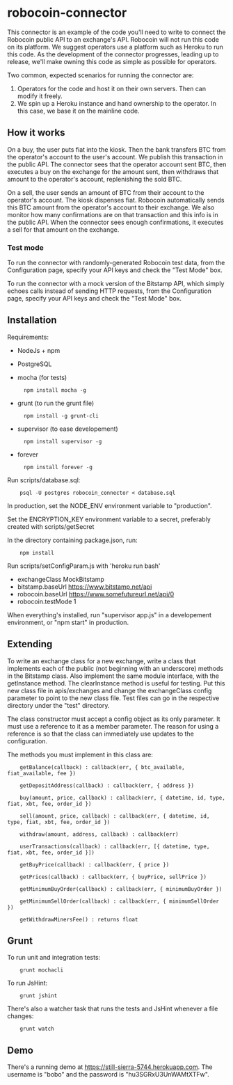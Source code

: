 # robocoin-connector

This connector is an example of the code you'll need to write to connect the Robocoin public API to an exchange's API.
Robocoin will not run this code on its platform. We suggest operators use a platform such as Heroku to run this code.
As the development of the connector progresses, leading up to release, we'll make owning this code as simple as
possible for operators.

Two common, expected scenarios for running the connector are:

1. Operators for the code and host it on their own servers. Then can modify it freely.
2. We spin up a Heroku instance and hand ownership to the operator. In this case, we base it on the mainline code.

## How it works

On a buy, the user puts fiat into the kiosk. Then the bank transfers BTC from the operator's account to the user's
account. We publish this transaction in the public API. The connector sees that the operator account sent BTC, then
executes a buy on the exchange for the amount sent, then withdraws that amount to the operator's account, replenishing
the sold BTC.

On a sell, the user sends an amount of BTC from their account to the operator's account. The kiosk dispenses fiat.
Robocoin automatically sends this BTC amount from the operator's account to their exchange. We also monitor how many
confirmations are on that transaction and this info is in the public API. When the connector sees enough confirmations,
it executes a sell for that amount on the exchange.

### Test mode

To run the connector with randomly-generated Robocoin test data, from the Configuration page, specify your API keys and
check the "Test Mode" box.

To run the connector with a mock version of the Bitstamp API, which simply echoes calls instead of sending HTTP
requests, from the Configuration page, specify your API keys and check the "Test Mode" box.

## Installation

Requirements:

* NodeJs + npm
* PostgreSQL
* mocha (for tests)

        npm install mocha -g

* grunt (to run the grunt file)

        npm install -g grunt-cli

* supervisor (to ease developement)

        npm install supervisor -g

* forever

        npm install forever -g

Run scripts/database.sql:

        psql -U postgres robocoin_connector < database.sql

In production, set the NODE_ENV environment variable to "production".

Set the ENCRYPTION_KEY environment variable to a secret, preferably created with scripts/getSecret

In the directory containing package.json, run:

        npm install

Run scripts/setConfigParam.js with 'heroku run bash'

* exchangeClass MockBitstamp
* bitstamp.baseUrl https://www.bitstamp.net/api
* robocoin.baseUrl https://www.somefutureurl.net/api/0
* robocoin.testMode 1

When everything's installed, run "supervisor app.js" in a developement environment, or "npm start" in production.

## Extending

To write an exchange class for a new exchange, write a class that implements each of the public (not beginning with an
underscore) methods in the Bitstamp class. Also implement the same module interface, with the getInstance method. The
clearInstance method is useful for testing. Put this new class file in apis/exchanges and change the exchangeClass
config parameter to point to the new class file. Test files can go in the respective directory under the "test"
directory.

The class constructor must accept a config object as its only parameter. It must use a reference to it as a member
parameter. The reason for using a reference is so that the class can immediately use updates to the configuration.

The methods you must implement in this class are:

        getBalance(callback) : callback(err, { btc_available, fiat_available, fee })

        getDepositAddress(callback) : callback(err, { address })

        buy(amount, price, callback) : callback(err, { datetime, id, type, fiat, xbt, fee, order_id })

        sell(amount, price, callback) : callback(err, { datetime, id, type, fiat, xbt, fee, order_id })

        withdraw(amount, address, callback) : callback(err)

        userTransactions(callback) : callback(err, [{ datetime, type, fiat, xbt, fee, order_id }])

        getBuyPrice(callback) : callback(err, { price })

        getPrices(callback) : callback(err, { buyPrice, sellPrice })

        getMinimumBuyOrder(callback) : callback(err, { minimumBuyOrder })

        getMinimumSellOrder(callback) : callback(err, { minimumSellOrder })

        getWithdrawMinersFee() : returns float

## Grunt

To run unit and integration tests:

        grunt mochacli

To run JsHint:

        grunt jshint

There's also a watcher task that runs the tests and JsHint whenever a file changes:

        grunt watch

## Demo

There's a running demo at <https://still-sierra-5744.herokuapp.com>. The username is "bobo" and the password is
"hu3SGRxU3UnWAMtXTFw".
